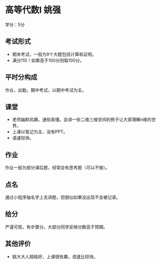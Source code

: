 # 高等代数I 姚强

学分：5分

## 考试形式

- 期末考试，一般为9个大题包括计算和证明。
- 满分110！如果高于100分则取100分。

## 平时分构成

作业，出勤，期中考试，以期中考试为主。

## 课堂

- 老师幽默风趣，通俗易懂。会讲一些二维三维空间的例子让大家理解n维的世界。
- 上课以笔记为主，没有PPT。
- 语速较快。

## 作业

作业一般为部分课后题，经常会有思考题（可以不做）。

## 点名

通过小程序抽名字上去讲题，但貌似如果没出现不会被记录。

## 给分

严谨可观，有步骤分。大部分同学反映分数高于预期。

## 其他评价

- 姚大大人超级好，上课很有趣，语速比较快。
